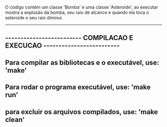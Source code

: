 O código contém um classe 'Bomba' e uma classe 'Asteroide', ao executar
mostra a explosão da bomba, seu raio de alcance e quando ela toca o 
asteroide o seu raio diminui.

-------------------------------------------------------------------------
------------------------- COMPILACAO E EXECUCAO -------------------------
-------------------------------------------------------------------------
Para compilar as bibliotecas e o executável, use: 'make'
-------------------------------------------------------------------------
Para rodar o programa executável, use: 'make run'
-------------------------------------------------------------------------
para excluir os arquivos compilados, use: 'make clean'
-------------------------------------------------------------------------